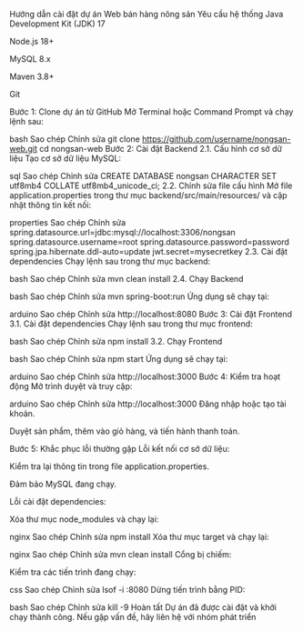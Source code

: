 Hướng dẫn cài đặt dự án Web bán hàng nông sản
Yêu cầu hệ thống
Java Development Kit (JDK) 17

Node.js 18+

MySQL 8.x

Maven 3.8+

Git

Bước 1: Clone dự án từ GitHub
Mở Terminal hoặc Command Prompt và chạy lệnh sau:

bash
Sao chép
Chỉnh sửa
git clone https://github.com/username/nongsan-web.git
cd nongsan-web
Bước 2: Cài đặt Backend
2.1. Cấu hình cơ sở dữ liệu
Tạo cơ sở dữ liệu MySQL:

sql
Sao chép
Chỉnh sửa
CREATE DATABASE nongsan CHARACTER SET utf8mb4 COLLATE utf8mb4_unicode_ci;
2.2. Chỉnh sửa file cấu hình
Mở file application.properties trong thư mục backend/src/main/resources/ và cập nhật thông tin kết nối:

properties
Sao chép
Chỉnh sửa
spring.datasource.url=jdbc:mysql://localhost:3306/nongsan
spring.datasource.username=root
spring.datasource.password=password
spring.jpa.hibernate.ddl-auto=update
jwt.secret=mysecretkey
2.3. Cài đặt dependencies
Chạy lệnh sau trong thư mục backend:

bash
Sao chép
Chỉnh sửa
mvn clean install
2.4. Chạy Backend

bash
Sao chép
Chỉnh sửa
mvn spring-boot:run
Ứng dụng sẽ chạy tại:

arduino
Sao chép
Chỉnh sửa
http://localhost:8080
Bước 3: Cài đặt Frontend
3.1. Cài đặt dependencies
Chạy lệnh sau trong thư mục frontend:

bash
Sao chép
Chỉnh sửa
npm install
3.2. Chạy Frontend

bash
Sao chép
Chỉnh sửa
npm start
Ứng dụng sẽ chạy tại:

arduino
Sao chép
Chỉnh sửa
http://localhost:3000
Bước 4: Kiểm tra hoạt động
Mở trình duyệt và truy cập:

arduino
Sao chép
Chỉnh sửa
http://localhost:3000
Đăng nhập hoặc tạo tài khoản.

Duyệt sản phẩm, thêm vào giỏ hàng, và tiến hành thanh toán.

Bước 5: Khắc phục lỗi thường gặp
Lỗi kết nối cơ sở dữ liệu:

Kiểm tra lại thông tin trong file application.properties.

Đảm bảo MySQL đang chạy.

Lỗi cài đặt dependencies:

Xóa thư mục node_modules và chạy lại:

nginx
Sao chép
Chỉnh sửa
npm install
Xóa thư mục target và chạy lại:

nginx
Sao chép
Chỉnh sửa
mvn clean install
Cổng bị chiếm:

Kiểm tra các tiến trình đang chạy:

css
Sao chép
Chỉnh sửa
lsof -i :8080
Dừng tiến trình bằng PID:

bash
Sao chép
Chỉnh sửa
kill -9 <PID>
Hoàn tất
Dự án đã được cài đặt và khởi chạy thành công. Nếu gặp vấn đề, hãy liên hệ với nhóm phát triển
